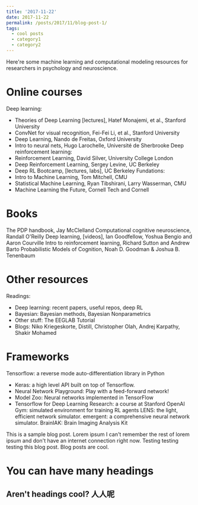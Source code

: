 ```yaml
---
title: '2017-11-22'
date: 2017-11-22
permalink: /posts/2017/11/blog-post-1/
tags:
  - cool posts
  - category1
  - category2
---
```


Here're some machine learning and computational modeling resources for researchers in psychology and neuroscience. 

Online courses
======
Deep learning: 
- Theories of Deep Learning [lectures], Hatef Monajemi, et al., Stanford University 
- ConvNet for visual recognition, Fei-Fei Li, et al., Stanford University 
- Deep Learning, Nando de Freitas, Oxford University 
- Intro to neural nets, Hugo Larochelle, Université de Sherbrooke 
Deep reinforcement learning: 
- Reinforcement Learning, David Silver, University College London 
- Deep Reinforcement Learning, Sergey Levine, UC Berkeley 
- Deep RL Bootcamp, [lectures, labs], UC Berkeley 
Fundations: 
- Intro to Machine Learning, Tom Mitchell, CMU 
- Statistical Machine Learning, Ryan Tibshirani, Larry Wasserman, CMU 
- Machine Learning the Future, Cornell Tech and Cornell 


Books
======
The PDP handbook, Jay McClelland 
Computational cognitive neuroscience, Randall O'Reilly 
Deep learning, [videos], Ian Goodfellow, Yoshua Bengio and Aaron Courville 
Intro to reinforcement learning, Richard Sutton and Andrew Barto 
Probabilistic Models of Cognition, Noah D. Goodman & Joshua B. Tenenbaum 

Other resources
======
Readings: 
- Deep learning: recent papers, useful repos, deep RL 
- Bayesian: Bayesian methods, Bayesian Nonparametrics 
- Other stuff: The EEGLAB Tutorial 
- Blogs: Niko Kriegeskorte, Distill, Christopher Olah, Andrej Karpathy, Shakir Mohamed 


Frameworks
======
Tensorflow: a reverse mode auto-differentiation library in Python 
- Keras: a high level API built on top of Tensorflow. 
- Neural Network Playground: Play with a feed-forward network! 
- Model Zoo: Neural networks implemented in TensorFlow 
- Tensorflow for Deep Learning Research: a course at Stanford 
OpenAI Gym: simulated environment for training RL agents 
LENS: the light, efficient network simulator. 
emergent: a comprehensive neural network simulator. 
BrainIAK: Brain Imaging Analysis Kit





This is a sample blog post. Lorem ipsum I can't remember the rest of lorem ipsum and don't have an internet connection right now. Testing testing testing this blog post. Blog posts are cool.



You can have many headings
======

Aren't headings cool? 人人呢
------
